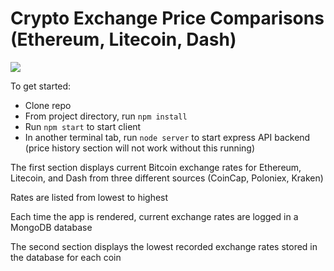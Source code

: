 # Crypto Exchange Price Comparisons (Ethereum, Litecoin, Dash)

![](https://i.gyazo.com/53051fa4182cab35501160595ce85922.png)

To get started:
* Clone repo
* From project directory, run `npm install`
* Run `npm start` to start client
* In another terminal tab, run `node server` to start express API backend (price history section will not work without this running)

The first section displays current Bitcoin exchange rates for Ethereum, Litecoin, and Dash from three different sources (CoinCap, Poloniex, Kraken)

Rates are listed from lowest to highest

Each time the app is rendered, current exchange rates are logged in a MongoDB database

The second section displays the lowest recorded exchange rates stored in the database for each coin
